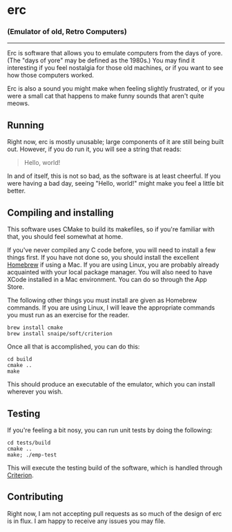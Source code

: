 # erc
### (Emulator of old, Retro Computers)

---

Erc is software that allows you to emulate computers from the days of yore. (The "days of yore" may be defined as the 1980s.) You may find it interesting if you feel nostalgia for those old machines, or if you want to see how those computers worked. 

Erc is also a sound you might make when feeling slightly frustrated, or if you were a small cat that happens to make funny sounds that aren't quite meows.

## Running

Right now, erc is mostly unusable; large components of it are still being built out. However, if you do run it, you will see a string that reads:

> Hello, world!

In and of itself, this is not so bad, as the software is at least cheerful. If you were having a bad day, seeing "Hello, world!" might make you feel a little bit better.

## Compiling and installing

This software uses CMake to build its makefiles, so if you're familiar with that, you should feel somewhat at home.

If you've never compiled any C code before, you will need to install a few things first. If you have not done so, you should install the excellent [Homebrew](https://brew.sh/) if using a Mac. If you are using Linux, you are probably already acquainted with your local package manager. You will also need to have XCode installed in a Mac environment. You can do so through the App Store.

The following other things you must install are given as Homebrew commands. If you are using Linux, I will leave the appropriate commands you must run as an exercise for the reader.

```
brew install cmake
brew install snaipe/soft/criterion
```

Once all that is accomplished, you can do this:

```
cd build
cmake ..
make
```

This should produce an executable of the emulator, which you can install wherever you wish.

## Testing

If you're feeling a bit nosy, you can run unit tests by doing the following:

```
cd tests/build
cmake ..
make; ./emp-test
```

This will execute the testing build of the software, which is handled through [Criterion](https://github.com/Snaipe/Criterion).

## Contributing

Right now, I am not accepting pull requests as so much of the design of erc is in flux. I am happy to receive any issues you may file.
